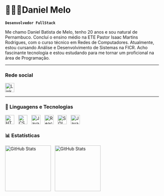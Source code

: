 
# 👨🏽‍💻Daniel Melo

**`Desenvolvedor FullStack`**

Me chamo Daniel Batista de Melo, tenho 20 anos e sou natural de Pernambuco. Concluí o ensino médio na ETE Pastor Isaac Martins Rodrigues, com o curso técnico em Redes de Computadores. Atualmente, estou cursando Análise e Desenvolvimento de Sistemas na FICR. Acho fascinante tecnologia e estou estudando para me tornar um proficional na área de Programação.

---
### Rede social
<a href="https://www.linkedin.com/in/daniel-batista-299418318/" src="">
 <img
 align="center"
 alt="Linkedin"
 title="Linkedin" 
 width="30px" 
 style="padding-right: 10px;"  
 src="https://cdn.jsdelivr.net/gh/devicons/devicon@latest/icons/linkedin/linkedin-original.svg" 
 />       
</a>

---
### 🤖 Linguagens e Tecnologias

<img 
    align="left" 
    alt="HTML"
    title="HTML" 
    width="30px" 
    style="padding-right: 10px;" 
    src="https://cdn.jsdelivr.net/gh/devicons/devicon@latest/icons/html5/html5-original.svg" 
/>
<img 
    align="left" 
    alt="CSS" 
    title="CSS"
    width="30px" 
    style="padding-right: 10px;" 
    src="https://cdn.jsdelivr.net/gh/devicons/devicon@latest/icons/css3/css3-original.svg" 
/>
<img 
    align="left" 
    alt="JavaScript" 
    title="JavaScript"
    width="30px" 
    style="padding-right: 10px;" 
    src="https://cdn.jsdelivr.net/gh/devicons/devicon@latest/icons/javascript/javascript-original.svg" 
/>
<img 
    align="left" 
    alt="React"
    title="React" 
    width="30px" 
    style="padding-right: 10px;" 
    src="https://cdn.jsdelivr.net/gh/devicons/devicon@latest/icons/react/react-original.svg" 
/>

 <img 
 align="left" 
 alt="SQL Server"
 title="SQL Server" 
 width="30px" 
 style="padding-right: 10px;" 
 src="https://cdn.jsdelivr.net/gh/devicons/devicon@latest/icons/microsoftsqlserver/microsoftsqlserver-plain.svg"      
 />


<img 
align="left" 
 alt="Java"
 title="Java" 
 width="30px" 
 style="padding-right: 10px;" 
src="https://cdn.jsdelivr.net/gh/devicons/devicon@latest/icons/java/java-plain.svg" />
          
          
<br/>
<br/>

### 📊 Estatísticas

<p>
  <img 
    align="left" 
    alt="GitHub Stats" 
    height="150" 
    style="padding-right: 10px;" 
    src="https://github-readme-stats.vercel.app/api?username=DanielMelo43&_icons=true&theme=tokyonight&include_all_commits=true&locale=pt-br" 
  />

<img 
      align="left" 
      alt="GitHub Stats" 
      height="150" 
      src="https://github-readme-stats.vercel.app/api/top-langs/?username=DanielMelo43&theme=tokyonight&layout=compact&custom_title=Tecnologias&langs_count=9" 
  />
</p>

